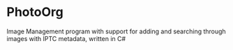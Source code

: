 # PhotoOrg
Image Management program with support for adding and searching through images with IPTC metadata, written in C#
